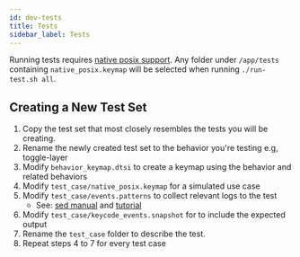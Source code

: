 ```yaml
---
id: dev-tests
title: Tests
sidebar_label: Tests
---
```


Running tests requires [native posix support](./dev-posix-board). Any folder under `/app/tests`
containing `native_posix.keymap` will be selected when running `./run-test.sh all`.

## Creating a New Test Set
1. Copy the test set that most closely resembles the tests you will be creating.
2. Rename the newly created test set to the behavior you're testing  e.g, toggle-layer
3. Modify `behavior_keymap.dtsi` to create a keymap using the behavior and related behaviors
4. Modify `test_case/native_posix.keymap` for a simulated use case
5. Modify `test_case/events.patterns` to collect relevant logs to the test
    - See: [sed manual](https://www.gnu.org/software/sed/manual/sed.html) and
    [tutorial](https://www.digitalocean.com/community/tutorials/the-basics-of-using-the-sed-stream-editor-to-manipulate-text-in-linux)
6. Modify `test_case/keycode_events.snapshot` for to include the expected output
7. Rename the `test_case` folder to describe the test.
8. Repeat steps 4 to 7 for every test case